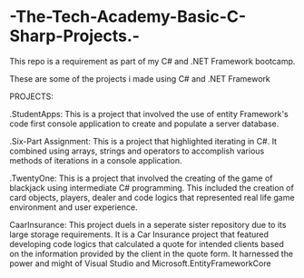 # -The-Tech-Academy-Basic-C-Sharp-Projects.-
This repo is a requirement as part of my C# and .NET Framework bootcamp.

These are some of the projects i made using C# and .NET Framework

PROJECTS:

.StudentApps: This is a project that involved the use of entity Framework's code first console application to create and populate a server database.

.Six-Part Assignment: This is a project that highlighted iterating in C#. It combined using arrays, strings and operators to accomplish various methods of iterations in a console application.

.TwentyOne: This is a project that involved the creating of the game of blackjack using intermediate C# programming. This included the creation of card objects, players, dealer and code logics that represented real life game environment and user experience.

CaarInsurance: This project duels in a seperate sister repository due to its large storage requirements. It is a Car Insurance project that featured developing code logics that calculated a quote for intended clients based on the information provided by the client in the quote form. It harnessed the power and might of Visual Studio and Microsoft.EntityFrameworkCore

